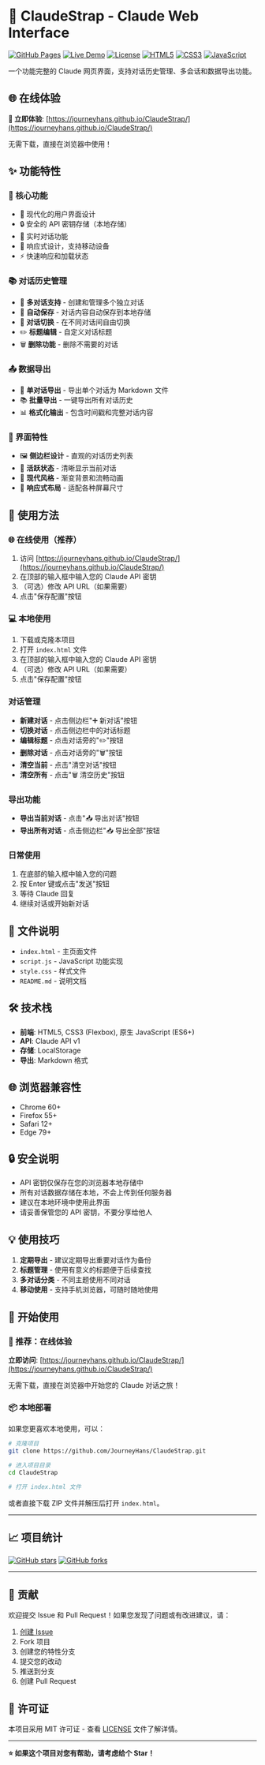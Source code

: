 # 🤖 ClaudeStrap - Claude Web Interface

[![GitHub Pages](https://img.shields.io/badge/GitHub-Pages-327FC7?style=for-the-badge&logo=github&logoColor=white)](https://journeyhans.github.io/ClaudeStrap/)
[![Live Demo](https://img.shields.io/badge/Live-Demo-00D9FF?style=for-the-badge&logo=vercel&logoColor=white)](https://journeyhans.github.io/ClaudeStrap/)
[![License](https://img.shields.io/badge/License-MIT-green?style=for-the-badge)](https://opensource.org/licenses/MIT)
[![HTML5](https://img.shields.io/badge/HTML5-E34F26?style=for-the-badge&logo=html5&logoColor=white)](https://developer.mozilla.org/en-US/docs/Web/HTML)
[![CSS3](https://img.shields.io/badge/CSS3-1572B6?style=for-the-badge&logo=css3&logoColor=white)](https://developer.mozilla.org/en-US/docs/Web/CSS)
[![JavaScript](https://img.shields.io/badge/JavaScript-F7DF1E?style=for-the-badge&logo=javascript&logoColor=black)](https://developer.mozilla.org/en-US/docs/Web/JavaScript)

一个功能完整的 Claude 网页界面，支持对话历史管理、多会话和数据导出功能。

## 🌐 在线体验

**🚀 立即体验**: [https://journeyhans.github.io/ClaudeStrap/](https://journeyhans.github.io/ClaudeStrap/)

无需下载，直接在浏览器中使用！

## ✨ 功能特性

### 🎯 核心功能
- 🎨 现代化的用户界面设计
- 🔒 安全的 API 密钥存储（本地存储）
- 💬 实时对话功能
- 📱 响应式设计，支持移动设备
- ⚡ 快速响应和加载状态

### 📚 对话历史管理
- 📝 **多对话支持** - 创建和管理多个独立对话
- 💾 **自动保存** - 对话内容自动保存到本地存储
- 🔄 **对话切换** - 在不同对话间自由切换
- ✏️ **标题编辑** - 自定义对话标题
- 🗑️ **删除功能** - 删除不需要的对话

### 📤 数据导出
- 📄 **单对话导出** - 导出单个对话为 Markdown 文件
- 📚 **批量导出** - 一键导出所有对话历史
- 📊 **格式化输出** - 包含时间戳和完整对话内容

### 🎨 界面特性
- 🖼️ **侧边栏设计** - 直观的对话历史列表
- 🎯 **活跃状态** - 清晰显示当前对话
- 🌙 **现代风格** - 渐变背景和流畅动画
- 📐 **响应式布局** - 适配各种屏幕尺寸

## 🚀 使用方法

### 🌐 在线使用（推荐）
1. 访问 [https://journeyhans.github.io/ClaudeStrap/](https://journeyhans.github.io/ClaudeStrap/)
2. 在顶部的输入框中输入您的 Claude API 密钥
3. （可选）修改 API URL（如果需要）
4. 点击"保存配置"按钮

### 💻 本地使用
1. 下载或克隆本项目
2. 打开 `index.html` 文件
3. 在顶部的输入框中输入您的 Claude API 密钥
4. （可选）修改 API URL（如果需要）
5. 点击"保存配置"按钮

### 对话管理
- **新建对话** - 点击侧边栏"➕ 新对话"按钮
- **切换对话** - 点击侧边栏中的对话标题
- **编辑标题** - 点击对话旁的"✏️"按钮
- **删除对话** - 点击对话旁的"🗑️"按钮
- **清空当前** - 点击"清空对话"按钮
- **清空所有** - 点击"🗑️ 清空历史"按钮

### 导出功能
- **导出当前对话** - 点击"📥 导出对话"按钮
- **导出所有对话** - 点击侧边栏"📥 导出全部"按钮

### 日常使用
1. 在底部的输入框中输入您的问题
2. 按 Enter 键或点击"发送"按钮
3. 等待 Claude 回复
4. 继续对话或开始新对话

## 📁 文件说明

- `index.html` - 主页面文件
- `script.js` - JavaScript 功能实现
- `style.css` - 样式文件
- `README.md` - 说明文档

## 🛠️ 技术栈

- **前端**: HTML5, CSS3 (Flexbox), 原生 JavaScript (ES6+)
- **API**: Claude API v1
- **存储**: LocalStorage
- **导出**: Markdown 格式

## 🌐 浏览器兼容性

- Chrome 60+
- Firefox 55+
- Safari 12+
- Edge 79+

## 🔒 安全说明

- API 密钥仅保存在您的浏览器本地存储中
- 所有对话数据存储在本地，不会上传到任何服务器
- 建议在本地环境中使用此界面
- 请妥善保管您的 API 密钥，不要分享给他人

## 💡 使用技巧

1. **定期导出** - 建议定期导出重要对话作为备份
2. **标题管理** - 使用有意义的标题便于后续查找
3. **多对话分类** - 不同主题使用不同对话
4. **移动使用** - 支持手机浏览器，可随时随地使用

## 🚀 开始使用

### 🌟 推荐：在线体验
**立即访问**: [https://journeyhans.github.io/ClaudeStrap/](https://journeyhans.github.io/ClaudeStrap/)

无需下载，直接在浏览器中开始您的 Claude 对话之旅！

### 📦 本地部署
如果您更喜欢本地使用，可以：
```bash
# 克隆项目
git clone https://github.com/JourneyHans/ClaudeStrap.git

# 进入项目目录
cd ClaudeStrap

# 打开 index.html 文件
```

或者直接下载 ZIP 文件并解压后打开 `index.html`。

---

## 📈 项目统计

[![GitHub stars](https://img.shields.io/github/stars/JourneyHans/ClaudeStrap?style=social)](https://github.com/JourneyHans/ClaudeStrap)
[![GitHub forks](https://img.shields.io/github/forks/JourneyHans/ClaudeStrap?style=social)](https://github.com/JourneyHans/ClaudeStrap)

---

## 🤝 贡献

欢迎提交 Issue 和 Pull Request！如果您发现了问题或有改进建议，请：

1. [创建 Issue](https://github.com/JourneyHans/ClaudeStrap/issues)
2. Fork 项目
3. 创建您的特性分支
4. 提交您的改动
5. 推送到分支
6. 创建 Pull Request

## 📄 许可证

本项目采用 MIT 许可证 - 查看 [LICENSE](LICENSE) 文件了解详情。

---

**⭐ 如果这个项目对您有帮助，请考虑给个 Star！**